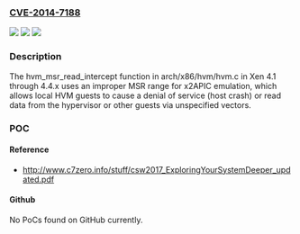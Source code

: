 ### [CVE-2014-7188](https://cve.mitre.org/cgi-bin/cvename.cgi?name=CVE-2014-7188)
![](https://img.shields.io/static/v1?label=Product&message=n%2Fa&color=blue)
![](https://img.shields.io/static/v1?label=Version&message=n%2Fa&color=blue)
![](https://img.shields.io/static/v1?label=Vulnerability&message=n%2Fa&color=brighgreen)

### Description

The hvm_msr_read_intercept function in arch/x86/hvm/hvm.c in Xen 4.1 through 4.4.x uses an improper MSR range for x2APIC emulation, which allows local HVM guests to cause a denial of service (host crash) or read data from the hypervisor or other guests via unspecified vectors.

### POC

#### Reference
- http://www.c7zero.info/stuff/csw2017_ExploringYourSystemDeeper_updated.pdf

#### Github
No PoCs found on GitHub currently.


